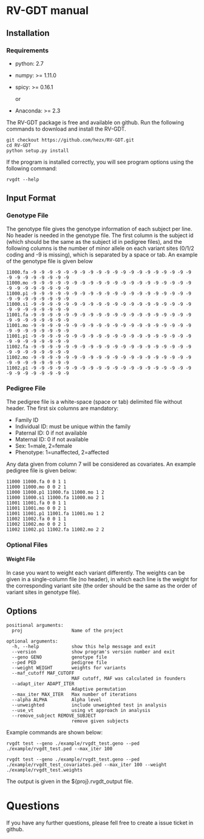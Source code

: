 # RV-GDT manual

## Installation

### Requirements

+ python: 2.7


+ numpy: >= 1.11.0

+ spicy: >= 0.16.1

  or

+ Anaconda: >= 2.3

The RV-GDT package is free and available on github.  Run the following commands to download and install the RV-GDT.

``` shell
git checkout https://github.com/hezx/RV-GDT.git
cd RV-GDT
python setup.py install 
```

If the program is installed correctly, you will see program options using the following command:

```shell
rvgdt --help
```



## Input Format

### Genotype File

The genotype file gives the genotype information of each subject per line. No header is needed in the genotype file. The first column is the subject id (which should be the same as the subject id in pedigree files), and the following columns is the number of minor allele on each variant sites (0/1/2 coding and -9 is missing), which is separated by a space or tab. An example of the genotype file is given below

```
11000.fa -9 -9 -9 -9 -9 -9 -9 -9 -9 -9 -9 -9 -9 -9 -9 -9 -9 -9 -9 -9 -9 -9 -9 -9 -9 -9 -9 -9
11000.mo -9 -9 -9 -9 -9 -9 -9 -9 -9 -9 -9 -9 -9 -9 -9 -9 -9 -9 -9 -9 -9 -9 -9 -9 -9 -9 -9 -9
11000.p1 -9 -9 -9 -9 -9 -9 -9 -9 -9 -9 -9 -9 -9 -9 -9 -9 -9 -9 -9 -9 -9 -9 -9 -9 -9 -9 -9 -9
11000.s1 -9 -9 -9 -9 -9 -9 -9 -9 -9 -9 -9 -9 -9 -9 -9 -9 -9 -9 -9 -9 -9 -9 -9 -9 -9 -9 -9 -9
11001.fa -9 -9 -9 -9 -9 -9 -9 -9 -9 -9 -9 -9 -9 -9 -9 -9 -9 -9 -9 -9 -9 -9 -9 -9 -9 -9 -9 -9
11001.mo -9 -9 -9 -9 -9 -9 -9 -9 -9 -9 -9 -9 -9 -9 -9 -9 -9 -9 -9 -9 -9 -9 -9 -9 -9 -9 -9 -9
11001.p1 -9 -9 -9 -9 -9 -9 -9 -9 -9 -9 -9 -9 -9 -9 -9 -9 -9 -9 -9 -9 -9 -9 -9 -9 -9 -9 -9 -9
11002.fa -9 -9 -9 -9 -9 -9 -9 -9 -9 -9 -9 -9 -9 -9 -9 -9 -9 -9 -9 -9 -9 -9 -9 -9 -9 -9 -9 -9
11002.mo -9 -9 -9 -9 -9 -9 -9 -9 -9 -9 -9 -9 -9 -9 -9 -9 -9 -9 -9 -9 -9 -9 -9 -9 -9 -9 -9 -9
11002.p1 -9 -9 -9 -9 -9 -9 -9 -9 -9 -9 -9 -9 -9 -9 -9 -9 -9 -9 -9 -9 -9 -9 -9 -9 -9 -9 -9 -9
```



### Pedigree File

The pedigree file is a white-space (space or tab) delimited file without header. The first six columns are mandatory:

+ Family ID     
+ Individual ID: must be unique within the family     
+ Paternal ID: 0 if not available 
+ Maternal ID: 0 if not available 
+ Sex:  1=male, 2=female   
+ Phenotype: 1=unaffected, 2=affected

Any data given from column 7 will be considered as covariates. An example pedigree file is given below:

```
11000 11000.fa 0 0 1 1
11000 11000.mo 0 0 2 1
11000 11000.p1 11000.fa 11000.mo 1 2
11000 11000.s1 11000.fa 11000.mo 2 1
11001 11001.fa 0 0 1 1
11001 11001.mo 0 0 2 1
11001 11001.p1 11001.fa 11001.mo 1 2
11002 11002.fa 0 0 1 1
11002 11002.mo 0 0 2 1
11002 11002.p1 11002.fa 11002.mo 2 2
```

### Optional Files

#### Weight File

In case you want to weight each variant differently. The weights can be given in a single-column file (no header), in which each line is the weight for the corresponding variant site (the order should be the same as the order of variant sites in genotype file).

## Options

```
positional arguments:
  proj                  Name of the project

optional arguments:
  -h, --help            show this help message and exit
  --version             show program's version number and exit
  --geno GENO           genotype file
  --ped PED             pedigree file
  --weight WEIGHT       weights for variants
  --maf_cutoff MAF_CUTOFF
                        MAF cutoff, MAF was calculated in founders
  --adapt_iter ADAPT_ITER
                        Adaptive permutation
  --max_iter MAX_ITER   Max number of iterations
  --alpha ALPHA         Alpha level
  --unweighted          include unweighted test in analysis
  --use_vt              using vt approach in analysis
  --remove_subject REMOVE_SUBJECT
                        remove given subjects
```

Example commands are shown below:

```shell
rvgdt test --geno ./example/rvgdt_test.geno --ped ./example/rvgdt_test.ped --max_iter 100

rvgdt test --geno ./example/rvgdt_test.geno --ped ./example/rvgdt_test_covariates.ped --max_iter 100 --weight ./example/rvgdt_test.weights
```

The output is given in the ${proj}.rvgdt_output file. 

# Questions

If you have any further questions, please fell free to create a issue ticket in github. 
